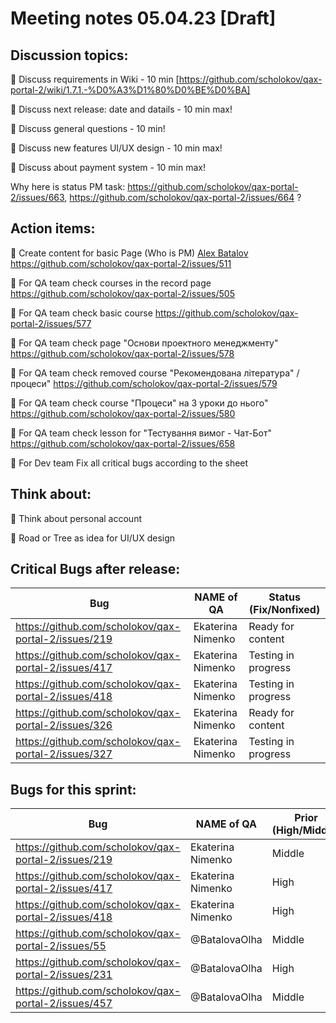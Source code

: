 # Meeting notes 05.04.23 [Draft] 

## Discussion topics: 

:black_square_button: Discuss requirements in Wiki - 10 min  [https://github.com/scholokov/qax-portal-2/wiki/1.7.1.-%D0%A3%D1%80%D0%BE%D0%BA] 

:black_square_button: Discuss next release: date and datails - 10 min max! 

:black_square_button: Discuss general questions - 10 min! 

:black_square_button: Discuss new features UI/UX design - 10 min max!  

:black_square_button: Discuss about payment system - 10 min max!  

Why here is status PM task: https://github.com/scholokov/qax-portal-2/issues/663, https://github.com/scholokov/qax-portal-2/issues/664 ? 

## Action items:

:black_square_button: Create content for basic Page (Who is PM)  [Alex Batalov](https://github.com/ABatalov) https://github.com/scholokov/qax-portal-2/issues/511

:black_square_button: For QA team check courses in the record page https://github.com/scholokov/qax-portal-2/issues/505  

:black_square_button: For QA team check basic course https://github.com/scholokov/qax-portal-2/issues/577 

:black_square_button: For QA team check page "Основи проектного менеджменту" https://github.com/scholokov/qax-portal-2/issues/578 

:black_square_button: For QA team check removed course "Рекомендована література" / процеси" https://github.com/scholokov/qax-portal-2/issues/579 

:black_square_button: For QA team check course "Процеси" на 3 уроки до нього" https://github.com/scholokov/qax-portal-2/issues/580 

:black_square_button: For QA team check  lesson for "Тестування вимог - Чат-Бот" https://github.com/scholokov/qax-portal-2/issues/658 

:black_square_button: For Dev team Fix all critical bugs according to the sheet  

## Think about:  

:black_square_button: Think about personal account 

:black_square_button: Road or Tree as idea for UI/UX design   


## Critical Bugs after release:  

| Bug                |   NAME of QA   | Status (Fix/Nonfixed) |
|---------------------|---------|------| 
|https://github.com/scholokov/qax-portal-2/issues/219|Ekaterina Nimenko |  Ready for content |
|https://github.com/scholokov/qax-portal-2/issues/417|Ekaterina Nimenko | Testing in progress|
|https://github.com/scholokov/qax-portal-2/issues/418|Ekaterina Nimenko | Testing in progress | 
|https://github.com/scholokov/qax-portal-2/issues/326|Ekaterina Nimenko | Ready for content |
|https://github.com/scholokov/qax-portal-2/issues/327|Ekaterina Nimenko |Testing in progress |  

## Bugs for this sprint: 
| Bug                |   NAME of QA   | Prior (High/Middle)|Status  |
|--------------------|----------------|----------| -------------|
| https://github.com/scholokov/qax-portal-2/issues/219|Ekaterina Nimenko| Middle  | Ready for content | 
| https://github.com/scholokov/qax-portal-2/issues/417|Ekaterina Nimenko| High    | Testing in progress |
| https://github.com/scholokov/qax-portal-2/issues/418|Ekaterina Nimenko| High    | Testing in progress|
| https://github.com/scholokov/qax-portal-2/issues/55 |@BatalovaOlha| Middle  | Ready for documentation |
| https://github.com/scholokov/qax-portal-2/issues/231|@BatalovaOlha| High    | Ready for review |
| https://github.com/scholokov/qax-portal-2/issues/457|@BatalovaOlha| Middle  | Ready for documentation |
